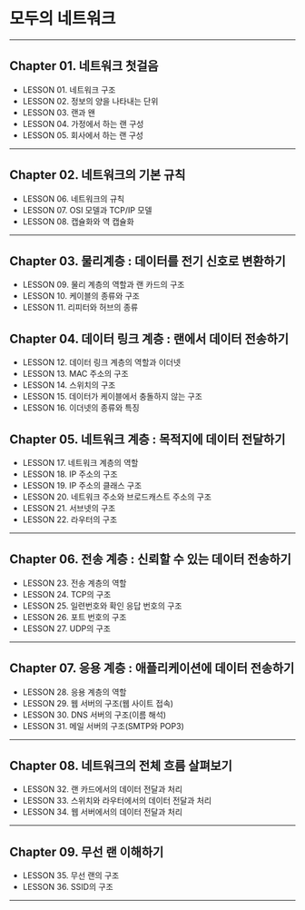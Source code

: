
# 모두의 네트워크

---

## Chapter 01. 네트워크 첫걸음
- LESSON 01. 네트워크 구조
- LESSON 02. 정보의 양을 나타내는 단위
- LESSON 03. 랜과 왠
- LESSON 04. 가정에서 하는 랜 구성
- LESSON 05. 회사에서 하는 랜 구성

---

## Chapter 02. 네트워크의 기본 규칙
- LESSON 06. 네트워크의 규칙
- LESSON 07. OSI 모델과 TCP/IP 모델
- LESSON 08. 캡슐화와 역 캡슐화

---

## Chapter 03. 물리계층 : 데이터를 전기 신호로 변환하기
- LESSON 09. 물리 계층의 역할과 랜 카드의 구조
- LESSON 10. 케이블의 종류와 구조
- LESSON 11. 리피터와 허브의 종류

## Chapter 04. 데이터 링크 계층 : 랜에서 데이터 전송하기
- LESSON 12. 데이터 링크 계층의 역할과 이더넷
- LESSON 13. MAC 주소의 구조
- LESSON 14. 스위치의 구조
- LESSON 15. 데이터가 케이블에서 충돌하지 않는 구조
- LESSON 16. 이더넷의 종류와 특징

## Chapter 05. 네트워크 계층 : 목적지에 데이터 전달하기
- LESSON 17. 네트워크 계층의 역할
- LESSON 18. IP 주소의 구조
- LESSON 19. IP 주소의 클래스 구조
- LESSON 20. 네트워크 주소와 브로드캐스트 주소의 구조
- LESSON 21. 서브넷의 구조
- LESSON 22. 라우터의 구조

---

## Chapter 06. 전송 계층 : 신뢰할 수 있는 데이터 전송하기
- LESSON 23. 전송 계층의 역할
- LESSON 24. TCP의 구조
- LESSON 25. 일련번호와 확인 응답 번호의 구조
- LESSON 26. 포트 번호의 구조
- LESSON 27. UDP의 구조

----

## Chapter 07. 응용 계층 : 애플리케이션에 데이터 전송하기
- LESSON 28. 응용 계층의 역할
- LESSON 29. 웹 서버의 구조(웹 사이트 접속)
- LESSON 30. DNS 서버의 구조(이름 해석)
- LESSON 31. 메일 서버의 구조(SMTP와 POP3)

---

## Chapter 08. 네트워크의 전체 흐름 살펴보기
- LESSON 32. 랜 카드에서의 데이터 전달과 처리
- LESSON 33. 스위치와 라우터에서의 데이터 전달과 처리
- LESSON 34. 웹 서버에서의 데이터 전달과 처리

---

## Chapter 09. 무선 랜 이해하기
- LESSON 35. 무선 랜의 구조
- LESSON 36. SSID의 구조

---
